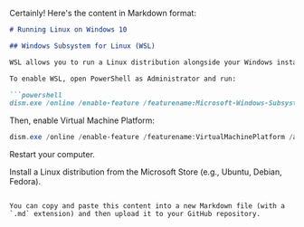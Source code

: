Certainly! Here's the content in Markdown format:

```markdown
# Running Linux on Windows 10

## Windows Subsystem for Linux (WSL)

WSL allows you to run a Linux distribution alongside your Windows installation without the need for dual-booting.

To enable WSL, open PowerShell as Administrator and run:

```powershell
dism.exe /online /enable-feature /featurename:Microsoft-Windows-Subsystem-Linux /all /norestart
```

Then, enable Virtual Machine Platform:

```powershell
dism.exe /online /enable-feature /featurename:VirtualMachinePlatform /all /norestart
```

Restart your computer.

Install a Linux distribution from the Microsoft Store (e.g., Ubuntu, Debian, Fedora).
```

You can copy and paste this content into a new Markdown file (with a `.md` extension) and then upload it to your GitHub repository.